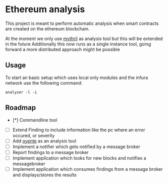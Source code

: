 # Ethereum analysis
This project is meant to perform automatic analysis when smart contracts are created on the ethereum blockchain.

At the moment we only use [mythril](https://github.com/ConsenSys/mythril) as analysis tool but this will be extended in the future
Additionally this now runs as a single instance tool, going forward a more distributed approach might be possible

## Usage
To start an basic setup which uses local only modules and the infura network use the following command:
```
analyzer -l -i
```

## Roadmap
- [*] Commandline tool
- [ ] Extend Finding to include information like the pc where an error occured, or severity
- [ ] Add [oyente](https://github.com/melonproject/oyente) as an analysis tool
- [ ] Implement a notifier which gets notified by a message broker
- [ ] Report findings to a message broker
- [ ] Implement application which looks for new blocks and notifies a messagebroker
- [ ] Implement application which consumes findings from a message broker and displays/stores the results
